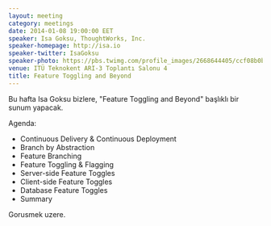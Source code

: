 ```yaml
---
layout: meeting
category: meetings
date: 2014-01-08 19:00:00 EET
speaker: Isa Goksu, ThoughtWorks, Inc.
speaker-homepage: http://isa.io
speaker-twitter: IsaGoksu
speaker-photo: https://pbs.twimg.com/profile_images/2668644405/ccf08b0b99b9a6614f318767522e98c7.png
venue: ITÜ Teknokent ARI-3 Toplantı Salonu 4
title: Feature Toggling and Beyond
---
```


Bu hafta Isa Goksu bizlere, "Feature Toggling and Beyond" başlıklı bir sunum yapacak.

Agenda:

- Continuous Delivery & Continuous Deployment
- Branch by Abstraction
- Feature Branching
- Feature Toggling & Flagging
- Server-side Feature Toggles
- Client-side Feature Toggles
- Database Feature Toggles
- Summary

Gorusmek uzere.
